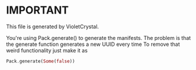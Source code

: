
# IMPORTANT

This file is generated by VioletCrystal.

You're using Pack.generate() to generate the manifests. The problem is that the generate function generates a new UUID every time
To remove that weird functionality just make it as
```rust
Pack.generate(Some(false))
```